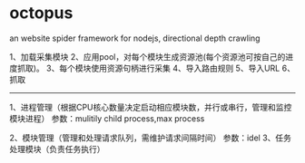 octopus
=======

an website spider framework for nodejs, directional depth crawling

1、加载采集模块
2、应用pool，对每个模块生成资源池(每个资源池可按自己的进度抓取)。
3、每个模块使用资源句柄进行采集
4、导入路由规则
5、导入URL
6、抓取

-----------------------------------------------------------------------
1、进程管理（根据CPU核心数量决定启动相应模块数，并行或串行，管理和监控模块进程）
参数：mulitily child process,max process

2、模块管理（管理和处理请求队列，需维护请求间隔时间）
参数：idel
3、任务处理模块（负责任务执行）